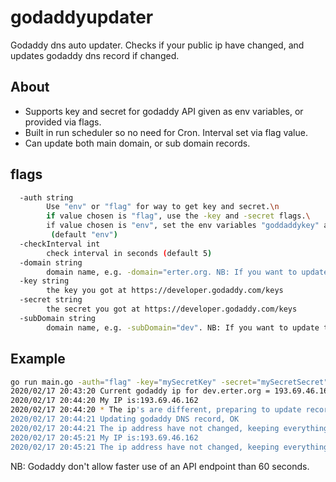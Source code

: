 # godaddyupdater

Godaddy dns auto updater. Checks if your public ip have changed, and updates godaddy dns record if changed.

## About

* Supports key and secret for godaddy API given as env variables, or provided via flags.
* Built in run scheduler so no need for Cron. Interval set via flag value.
* Can update both main domain, or sub domain records.

## flags

``` bash
  -auth string
    	Use "env" or "flag" for way to get key and secret.\n
    	if value chosen is "flag", use the -key and -secret flags.\
    	if value chosen is "env", set the env variables "goddaddykey" and "godaddysecret"
    	 (default "env")
  -checkInterval int
    	check interval in seconds (default 5)
  -domain string
    	domain name, e.g. -domain="erter.org. NB: If you want to update the main domain like erter.org use "@" as value with the subDomain flag like  -subDomain="@""
  -key string
    	the key you got at https://developer.godaddy.com/keys
  -secret string
    	the secret you got at https://developer.godaddy.com/keys
  -subDomain string
    	domain name, e.g. -subDomain="dev". NB: If you want to update the main domain like erter.org use "@" as value like -subDomain="@"
```

## Example

```bash
go run main.go -auth="flag" -key="mySecretKey" -secret="mySecretSecret" -checkInterval=60 -domain="erter.org" -subDomain="dev"
2020/02/17 20:43:20 Current godaddy ip for dev.erter.org = 193.69.46.161
2020/02/17 20:44:20 My IP is:193.69.46.162
2020/02/17 20:44:20 * The ip's are different, preparing to update record at godaddy.
2020/02/17 20:44:21 Updating godaddy DNS record, OK
2020/02/17 20:44:21 The ip address have not changed, keeping everything as it is.
2020/02/17 20:45:21 My IP is:193.69.46.162
2020/02/17 20:45:21 The ip address have not changed, keeping everything as it is.
```

NB: Godaddy don't allow faster use of an API endpoint than 60 seconds.
